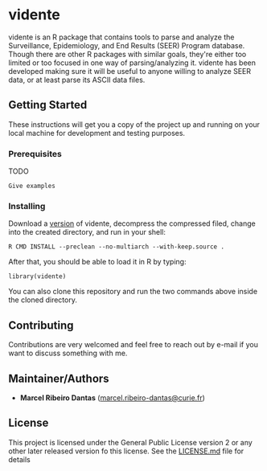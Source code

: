 # vidente

vidente is an R package that contains tools to parse and analyze the Surveillance, Epidemiology, and End Results (SEER) Program database.
Though there are other R packages with similar goals, they're either too limited or too focused in one way of parsing/analyzing it.
vidente has been developed making sure it will be useful to anyone willing to analyze SEER data, or at least parse its ASCII data files.

## Getting Started

These instructions will get you a copy of the project up and running on your local machine for development and testing purposes.

### Prerequisites

TODO

```
Give examples
```

### Installing

Download a [version](https://github.com/mribeirodantas/vidente/releases) of vidente, decompress the compressed filed, change into the created directory, and run in your shell:
```
R CMD INSTALL --preclean --no-multiarch --with-keep.source .
```
After that, you should be able to load it in R by typing:
```
library(vidente)
```

You can also clone this repository and run the two commands above inside the cloned directory.

## Contributing

Contributions are very welcomed and feel free to reach out by e-mail if you want to discuss something with me.

## Maintainer/Authors

* **Marcel Ribeiro Dantas** (marcel.ribeiro-dantas@curie.fr)

## License

This project is licensed under the General Public License version 2 or any other later released version fo this license. See the [LICENSE.md](LICENSE.md) file for details
